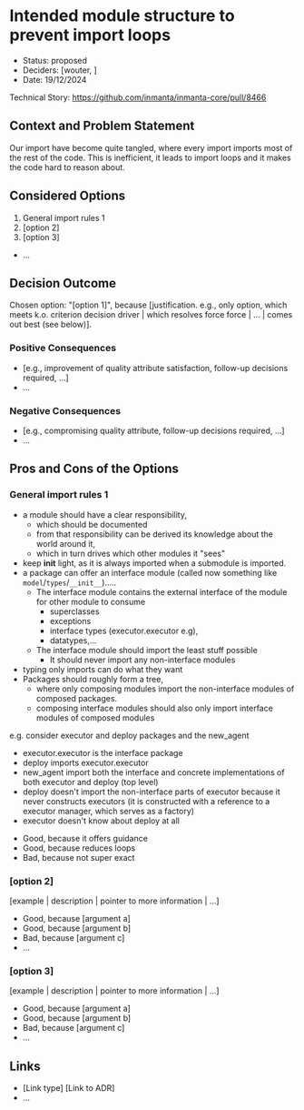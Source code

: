 # Intended module structure to prevent import loops

* Status: proposed  <!-- optional | rejected | accepted | deprecated | ... | superseded by [ADR-0000](0000-logging-warnings-using-the-python-warnings-or-logging-module.md)] -->
* Deciders: [wouter, ] <!-- optional -->
* Date: 19/12/2024

Technical Story: https://github.com/inmanta/inmanta-core/pull/8466

## Context and Problem Statement

Our import have become quite tangled, where every import imports most of the rest of the code.
This is inefficient, it leads to import loops and it makes the code hard to reason about.



## Considered Options

1. General import rules 1
2. [option 2]
3. [option 3]
* ... <!-- numbers of options can vary -->

## Decision Outcome

Chosen option: "[option 1]", because [justification. e.g., only option, which meets k.o. criterion decision driver | which resolves force force | ... | comes out best (see below)].

### Positive Consequences <!-- optional -->

* [e.g., improvement of quality attribute satisfaction, follow-up decisions required, ...]
* ...

### Negative Consequences <!-- optional -->

* [e.g., compromising quality attribute, follow-up decisions required, ...]
* ...

## Pros and Cons of the Options <!-- optional -->

### General import rules 1

- a module should have a clear responsibility,
   - which should be documented
   - from that responsibility can be derived its knowledge about the world around it,
   - which in turn drives which other modules it "sees"
-  keep __init__ light, as it is always imported when a submodule is imported.
- a package can offer an interface module (called now something like `model`/`types`/`__init__`).....
  - The interface module contains the external interface of the module for other module to consume
    - superclasses
    - exceptions
    - interface types (executor.executor e.g),
    - datatypes,...
  - The interface module should import the least stuff possible
    - It should never import any non-interface modules
- typing only imports can do what they want
- Packages should roughly form a tree,
  - where only composing modules import the non-interface modules of composed packages.
  - composing interface modules should also only import interface modules of composed modules


e.g. consider executor and deploy packages and the new_agent
- executor.executor is the interface package
- deploy imports executor.executor
- new_agent import both the interface and concrete implementations of both executor and deploy (top level)
- deploy doesn't import the non-interface parts of executor because it never constructs executors (it is constructed with a reference to a executor manager, which serves as a factory)
- executor doesn't know about deploy at all


* Good, because it offers guidance
* Good, because reduces loops
* Bad, because not super exact

### [option 2]

[example | description | pointer to more information | ...] <!-- optional -->

* Good, because [argument a]
* Good, because [argument b]
* Bad, because [argument c]
* ... <!-- numbers of pros and cons can vary -->

### [option 3]

[example | description | pointer to more information | ...] <!-- optional -->

* Good, because [argument a]
* Good, because [argument b]
* Bad, because [argument c]
* ... <!-- numbers of pros and cons can vary -->

## Links <!-- optional -->

* [Link type] [Link to ADR] <!-- example: Refined by [ADR-0000](0000-logging-warnings-using-the-python-warnings-or-logging-module.md) -->
* ... <!-- numbers of links can vary -->
